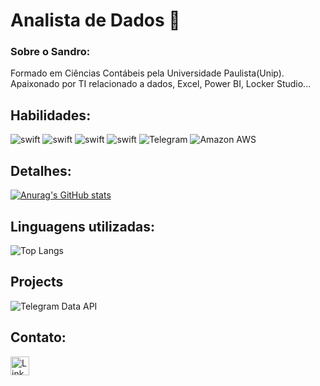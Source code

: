 # Analista de Dados 👋

### Sobre o Sandro:
Formado em Ciências Contábeis pela Universidade Paulista(Unip). Apaixonado por TI relacionado a dados, Excel, Power BI, Locker Studio...

## Habilidades:

![swift](https://img.shields.io/badge/PowerBI-FA7343?style=for-the-badge&logo=PowerBI&logoColor=white)
![swift](https://img.shields.io/badge/Python-FFD438?style=for-the-badge&logo=Python&logoColor=blue)
![swift](https://img.shields.io/badge/SQL-F80000?style=for-the-badge&logo=oracle&logoColor=blue)
![swift](https://img.shields.io/badge/R-blue?style=for-the-badge&logo=R&logoColor=white)
![Telegram](https://img.shields.io/badge/-Telegram_Bots-blue?style=flat-square&logo=telegram) 
![Amazon AWS](https://img.shields.io/badge/AWS-%23FF9900.svg?style=for-the-badge&logo=amazon-aws&logoColor=white)



## Detalhes:

[![Anurag's GitHub stats](https://github-readme-stats.vercel.app/api?username=Sandro-Alexandre-Olmedo&show_icons=true&theme=tokyonight)](https://github.com/anuraghazra/github-readme-stats)


## Linguagens utilizadas:
![Top Langs](https://github-readme-stats.vercel.app/api/top-langs/?username=Sandro-Alexandre-Olmedo&langs_count=8)


## Projects

![Telegram Data API](https://github.com/Sandro-Alexandre-Olmedo/api-telegram.git)

## Contato:

[<img src='https://img.shields.io/badge/Linkedin-0077B5?style=for-the-badge&logo=Linkedin&logoColor=white' alt='Linkedin' height='30'>](https://www.linkedin.com/in/sandro-alexandre-64004991/)


<!--
**Sandro-Alexandre-Olmedo/Sandro-Alexandre-Olmedo** is a ✨ _special_ ✨ repository because its `README.md` (this file) appears on your GitHub profile.

Here are some ideas to get you started:

- 🔭 I’m currently working on ...
- 🌱 I’m currently learning ...
- 👯 I’m looking to collaborate on ...
- 🤔 I’m looking for help with ...
- 💬 Ask me about ...
- 📫 How to reach me: ...
- 😄 Pronouns: ...
- ⚡ Fun fact: ...
-->
